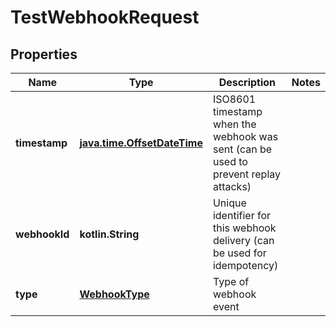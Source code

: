 
# TestWebhookRequest

## Properties
| Name | Type | Description | Notes |
| ------------ | ------------- | ------------- | ------------- |
| **timestamp** | [**java.time.OffsetDateTime**](java.time.OffsetDateTime.md) | ISO8601 timestamp when the webhook was sent (can be used to prevent replay attacks) |  |
| **webhookId** | **kotlin.String** | Unique identifier for this webhook delivery (can be used for idempotency) |  |
| **type** | [**WebhookType**](WebhookType.md) | Type of webhook event |  |



